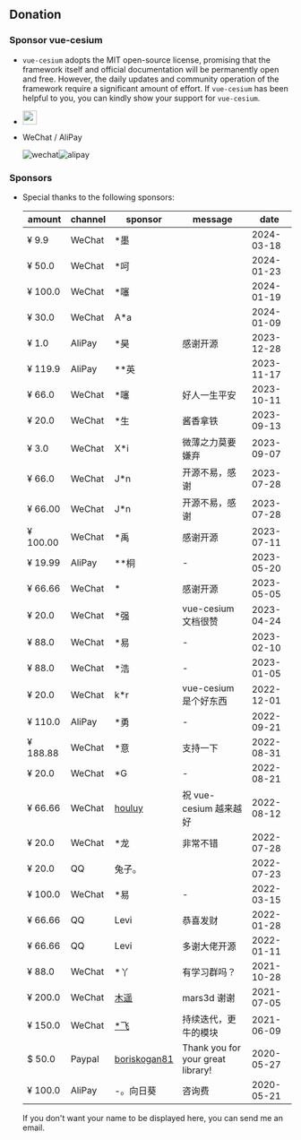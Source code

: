 <!--
 * @Author: zouyaoji@https://github.com/zouyaoji
 * @Date: 2021-07-13 09:06:45
 * @LastEditTime: 2024-03-27 14:27:09
 * @LastEditors: zouyaoji 370681295@qq.com
 * @Description:
 * @FilePath: \vue-cesium\website\docs\en-US\donations.md
-->

## Donation

### Sponsor vue-cesium

- `vue-cesium` adopts the MIT open-source license, promising that the framework itself and official documentation will be permanently open and free. However, the daily updates and community operation of the framework require a significant amount of effort. If `vue-cesium` has been helpful to you, you can kindly show your support for `vue-cesium`.

- <a href="https://www.paypal.me/zouyaoji" target="_blank"><img src="https://zouyaoji.top/vue-cesium/images/paypal.png" style="height:25px;" /></a>

- WeChat / AliPay
  <div style="display: flex">
    <img alt="wechat" title="wechat" src="https://zouyaoji.top/vue-cesium/images/wechat.png">
    <img alt="alipay" title="alipay" src="https://zouyaoji.top/vue-cesium/images/alipay.png">
  </div>

### Sponsors

- Special thanks to the following sponsors:

  | amount   | channel | sponsor                                         | message                           | date       |
  | -------- | ------- | ----------------------------------------------- | --------------------------------- | ---------- |
  | ¥ 9.9    | WeChat  | \*墨                                            |                                   | 2024-03-18 |
  | ¥ 50.0   | WeChat  | \*呵                                            |                                   | 2024-01-23 |
  | ¥ 100.0  | WeChat  | \*噻                                            |                                   | 2024-01-19 |
  | ¥ 30.0   | WeChat  | A\*a                                            |                                   | 2024-01-09 |
  | ¥ 1.0    | AliPay  | \*昊                                            | 感谢开源                          | 2023-12-28 |
  | ¥ 119.9  | AliPay  | \*\*英                                          |                                   | 2023-11-17 |
  | ¥ 66.0   | WeChat  | \*噻                                            | 好人一生平安                      | 2023-10-11 |
  | ¥ 20.0   | WeChat  | \*生                                            | 酱香拿铁                          | 2023-09-13 |
  | ¥ 3.0    | WeChat  | X\*i                                            | 微薄之力莫要嫌弃                  | 2023-09-07 |
  | ¥ 66.0   | WeChat  | J\*n                                            | 开源不易，感谢                    | 2023-07-28 |
  | ¥ 66.00  | WeChat  | J\*n                                            | 开源不易，感谢                    | 2023-07-28 |
  | ¥ 100.00 | WeChat  | \*禹                                            | 感谢开源                          | 2023-07-11 |
  | ¥ 19.99  | AliPay  | \*\*桐                                          | -                                 | 2023-05-20 |
  | ¥ 66.66  | WeChat  | \*                                              | 感谢开源                          | 2023-05-05 |
  | ¥ 20.0   | WeChat  | \*强                                            | vue-cesium 文档很赞               | 2023-04-24 |
  | ¥ 88.0   | WeChat  | \*易                                            | -                                 | 2023-02-10 |
  | ¥ 88.0   | WeChat  | \*浩                                            | -                                 | 2023-01-05 |
  | ¥ 20.0   | WeChat  | k\*r                                            | vue-cesium 是个好东西             | 2022-12-01 |
  | ¥ 110.0  | AliPay  | \*勇                                            | -                                 | 2022-09-21 |
  | ¥ 188.88 | WeChat  | \*意                                            | 支持一下                          | 2022-08-31 |
  | ¥ 20.0   | WeChat  | \*G                                             | -                                 | 2022-08-21 |
  | ¥ 66.66  | WeChat  | [houluy](https://github.com/houluy)             | 祝 vue-cesium 越来越好            | 2022-08-12 |
  | ¥ 20.0   | WeChat  | \*龙                                            | 非常不错                          | 2022-07-28 |
  | ¥ 20.0   | QQ      | 兔子。                                          |                                   | 2022-07-23 |
  | ¥ 100.0  | WeChat  | \*易                                            | -                                 | 2022-03-15 |
  | ¥ 66.66  | QQ      | Levi                                            | 恭喜发财                          | 2022-01-28 |
  | ¥ 66.66  | QQ      | Levi                                            | 多谢大佬开源                      | 2022-01-11 |
  | ¥ 88.0   | WeChat  | \*丫                                            | 有学习群吗？                      | 2021-10-28 |
  | ¥ 200.0  | WeChat  | [木遥](https://github.com/muyao1987)            | mars3d 谢谢                       | 2021-07-05 |
  | ¥ 150.0  | WeChat  | [\*飞](https://github.com/ZephyrTan)            | 持续迭代，更牛的模块              | 2021-06-09 |
  | $ 50.0   | Paypal  | [boriskogan81](https://github.com/boriskogan81) | Thank you for your great library! | 2020-05-27 |
  | ¥ 100.0  | AliPay  | -。向日葵                                       | 咨询费                            | 2020-05-21 |

  If you don't want your name to be displayed here, you can send me an email.
